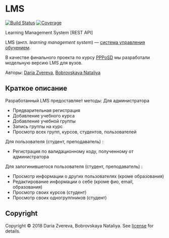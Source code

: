 # LMS

[![Build Status][travis-badge]][travis-url]
[![Coverage][coverage-image]][coverage-url]

Learning Management System [REST API]

LMS (англ. _learning management system_) — [система управления обучением].

В качестве финального проекта по курсу [PPPoSD] мы разработали модельную версию LMS для вузов.

Авторы: [Daria Zvereva], [Bobrovskaya Nataliya]

## Краткое описание

Разработанный LMS предоставляет методы:
Для администратора
- Предварительная регистрация
- Добавление учебного курса
- Добавление учебной группы
- Запись группы на курс
- Просмотр всех групп, курсов, студентов, пользователей

Для пользователя (студент, преподаватель) :
- Регистрация по валидационному коду, полученному от администратора

Для залогинившегося пользователя (студент, преподаватель) :
- Просмотр информации о других пользователях (кроме образования)
- Редактирование информации о себе (кроме фио, email, образования)
- Просмотр своих курсов (студент)
- Просмотр своих одногруппников (студент)

[PPPoSD]: https://khashaev.ru/courses/ppposd
[система управления обучением]: https://ru.wikipedia.org/wiki/%D0%A1%D0%B8%D1%81%D1%82%D0%B5%D0%BC%D0%B0_%D1%83%D0%BF%D1%80%D0%B0%D0%B2%D0%BB%D0%B5%D0%BD%D0%B8%D1%8F_%D0%BE%D0%B1%D1%83%D1%87%D0%B5%D0%BD%D0%B8%D0%B5%D0%BC
[Daria Zvereva]: https://github.com/DariaZvereva
[Bobrovskaya Nataliya]: https://github.com/bobrovskayaa

## Copyright

Copyright © 2018 Daria Zvereva, Bobrovskaya Nataliya. See [license] for details.

[license]: LICENSE
[travis-url]: https://travis-ci.com/DariaZvereva/LMS
[travis-badge]: https://travis-ci.com/DariaZvereva/LMS.svg?branch=master
[coverage-image]: https://codecov.io/gh/DariaZvereva/LMS/branch/master/graph/badge.svg
[coverage-url]: https://codecov.io/gh/DariaZvereva/LMS
